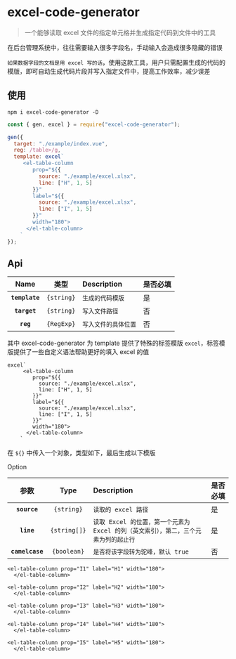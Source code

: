 # excel-code-generator

> 一个能够读取 excel 文件的指定单元格并生成指定代码到文件中的工具

在后台管理系统中，往往需要输入很多字段名，手动输入会造成很多隐藏的错误

`如果数据字段的文档是用 excel 写的话`，使用这款工具，用户只需配置生成的代码的模版，即可自动生成代码片段并写入指定文件中，提高工作效率，减少误差

## 使用

```
npm i excel-code-generator -D
```

```javascript
const { gen, excel } = require("excel-code-generator");

gen({
  target: "./example/index.vue",
  reg: /table>/g,
  template: excel`
     <el-table-column
        prop="${{
          source: "./example/excel.xlsx",
          line: ["H", 1, 5]
        }}"
        label="${{
          source: "./example/excel.xlsx",
          line: ["I", 1, 5]
        }}"
        width="180">
      </el-table-column>
    `
});
```

## Api

|      Name      |    类型    | Description          | 是否必填 |
| :------------: | :--------: | :------------------- | -------- |
| **`template`** | `{string}` | `生成的代码模版`     | 是       |
|  **`target`**  | `{string}` | `写入文件路径`       | 否       |
|   **`reg`**    | `{RegExp}` | `写入文件的具体位置` | 否       |

其中 excel-code-generator 为 template 提供了特殊的标签模版 `excel`，标签模版提供了一些自定义语法帮助更好的填入 excel 的值

```
excel`
     <el-table-column
        prop="${{
          source: "./example/excel.xlsx",
          line: ["H", 1, 5]
        }}"
        label="${{
          source: "./example/excel.xlsx",
          line: ["I", 1, 5]
        }}"
        width="180">
      </el-table-column>
    `
```

在 `${}` 中传入一个对象，类型如下，最后生成以下模版

Option

|      参数       |     Type     | Description                                                                          | 是否必填 |
| :-------------: | :----------: | :----------------------------------------------------------------------------------- | -------- |
|  **`source`**   |  `{string}`  | `读取的 excel 路径`                                                                  | 是       |
|   **`line`**    | `{string[]}` | `读取 Excel 的位置，第一个元素为 Excel 的列（英文索引），第二，三个元素为列的起止行` | 是       |
| **`camelcase`** | `{boolean}`  | `是否将该字段转为驼峰，默认 true`                                                    | 否       |

```vue
<el-table-column prop="I1" label="H1" width="180">
  </el-table-column>

<el-table-column prop="I2" label="H2" width="180">
  </el-table-column>

<el-table-column prop="I3" label="H3" width="180">
  </el-table-column>

<el-table-column prop="I4" label="H4" width="180">
  </el-table-column>

<el-table-column prop="I5" label="H5" width="180">
  </el-table-column>
```
